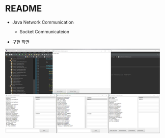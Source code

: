 # README

* Java Network Communication
  * Socket Communicateion

* 구현 화면

![image-20200807101504294](README.assets/image-20200807101504294.png)



